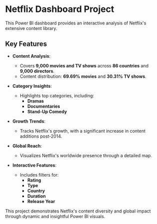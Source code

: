 # Netflix Dashboard Project  

This Power BI dashboard provides an interactive analysis of Netflix's extensive content library.  

## Key Features  
- **Content Analysis**:  
  - Covers **9,000 movies and TV shows** across **86 countries** and **9,000 directors**.  
  - Content distribution: **69.69% movies** and **30.31% TV shows**.  

- **Category Insights**:  
  - Highlights top categories, including:  
    - **Dramas**  
    - **Documentaries**  
    - **Stand-Up Comedy**  

- **Growth Trends**:  
  - Tracks Netflix's growth, with a significant increase in content additions post-2014.  

- **Global Reach**:  
  - Visualizes Netflix's worldwide presence through a detailed map.  

- **Interactive Features**:  
  - Includes filters for:  
    - **Rating**  
    - **Type**  
    - **Country**  
    - **Duration**  
    - **Release Year**  

This project demonstrates Netflix's content diversity and global impact through dynamic and insightful Power BI visuals.
